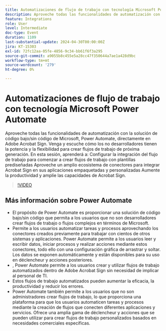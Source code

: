 ```yaml
---
title: Automatizaciones de flujo de trabajo con tecnología Microsoft Power Automate
description: Aproveche todas las funcionalidades de automatización con la solución de código bajo/sin código de Microsoft, Power Automate, directamente en Adobe Acrobat Sign.
feature: Integrations
role: User
level: Intermediate
doc-type: Event
duration: 1109
last-substantial-update: 2024-04-30T00:00:00Z
jira: KT-15303
exl-id: 72fc12aa-05fe-4856-9c34-bb61f6f3a295
source-git-commit: a9055b8c455e5a28cc47f350644a7ae1a428d9bc
workflow-type: tm+mt
source-wordcount: '279'
ht-degree: 0%

---
```


# Automatizaciones de flujo de trabajo con tecnología Microsoft Power Automate

Aproveche todas las funcionalidades de automatización con la solución de código bajo/sin código de Microsoft, Power Automate, directamente en Adobe Acrobat Sign. Venga y escuche cómo los no desarrolladores tienen la potencia y la flexibilidad para crear flujos de trabajo de próxima generación. En esta sesión, aprenderá a: Configurar la integración del flujo de trabajo para comenzar a crear flujos de trabajo con plantillas prediseñadas Aproveche un amplio ecosistema de conectores para integrar Acrobat Sign en sus aplicaciones empaquetadas y personalizadas Aumente la productividad y amplíe las capacidades de Acrobat Sign.

>[!VIDEO](https://video.tv.adobe.com/v/3428194/?learn=on)

## Más información sobre Power Automate

* El propósito de Power Automate es proporcionar una solución de código bajo/sin código que permita a los usuarios que no son desarrolladores crear flujos de trabajo o flujos complejos en términos de Microsoft.
* Permite a los usuarios automatizar tareas y procesos aprovechando los conectores creados previamente para trabajar con cientos de otros sistemas y aplicaciones. Power Automate permite a los usuarios leer y escribir datos, iniciar procesos y realizar acciones mediante estos conectores, todo ello con una configuración gráfica de arrastrar y soltar. Los datos se exponen automáticamente y están disponibles para su uso en déclencheur y acciones posteriores.
* &#x200B;, Power Automate permite a los usuarios crear y utilizar flujos de trabajo automatizados dentro de Adobe Acrobat Sign sin necesidad de implicar al personal de TI.
* Estos flujos de trabajo automatizados pueden aumentar la eficacia, la productividad y reducir los errores.
* Power Automate también permite a los usuarios que no son administradores crear flujos de trabajo, lo que proporciona una plataforma para que los usuarios automaticen tareas y procesos mediante la creación de flujos que conecten diferentes aplicaciones y servicios. Ofrece una amplia gama de déclencheur y acciones que se pueden utilizar para crear flujos de trabajo personalizados basados en necesidades comerciales específicas.
